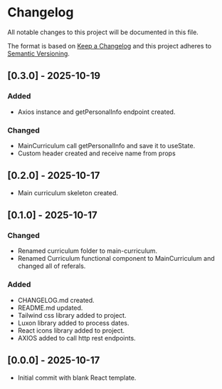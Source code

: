 # Changelog

All notable changes to this project will be documented in this file.

The format is based on [Keep a Changelog](https://keepachangelog.com/en/1.0.0/)
and this project adheres to [Semantic Versioning](https://semver.org/spec/v2.0.0.html).

## [0.3.0] - 2025-10-19

### Added

- Axios instance and getPersonalInfo endpoint created.

### Changed

- MainCurriculum call getPersonalInfo and save it to useState.
- Custom header created and receive name from props

## [0.2.0] - 2025-10-17

- Main curriculum skeleton created.

## [0.1.0] - 2025-10-17

### Changed

- Renamed curriculum folder to main-curriculum.
- Renamed Curriculum functional component to MainCurriculum and changed all of referals.

### Added

- CHANGELOG.md created.
- README.md updated.
- Tailwind css library added to project.
- Luxon library added to process dates.
- React icons library added to project.
- AXIOS added to call http rest endpoints.

## [0.0.0] - 2025-10-17

- Initial commit with blank React template.
